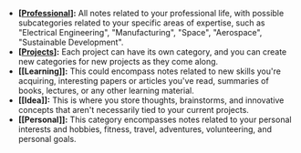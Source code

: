 - **[[Professional]]:** All notes related to your professional life, with possible subcategories related to your specific areas of expertise, such as "Electrical Engineering", "Manufacturing", "Space", "Aerospace", "Sustainable Development".
- **[[Projects]]:** Each project can have its own category, and you can create new categories for new projects as they come along.
- **[[Learning]]:** This could encompass notes related to new skills you're acquiring, interesting papers or articles you've read, summaries of books, lectures, or any other learning material.
- **[[Idea]]:** This is where you store thoughts, brainstorms, and innovative concepts that aren't necessarily tied to your current projects.
- **[[Personal]]:** This category encompasses notes related to your personal interests and hobbies, fitness, travel, adventures, volunteering, and personal goals.

[//begin]: # "Autogenerated link references for markdown compatibility"
[Professional]: Professional "Overview"
[Projects]: Projects "Projects"
[//end]: # "Autogenerated link references"